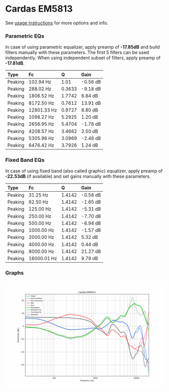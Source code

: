# Cardas EM5813
See [usage instructions](https://github.com/jaakkopasanen/AutoEq#usage) for more options and info.

### Parametric EQs
In case of using parametric equalizer, apply preamp of **-17.85dB** and build filters manually
with these parameters. The first 5 filters can be used independently.
When using independent subset of filters, apply preamp of **-17.81dB**.

| Type    | Fc          |      Q | Gain     |
|:--------|:------------|:-------|:---------|
| Peaking | 102.94 Hz   | 1.01   | -0.56 dB |
| Peaking | 288.02 Hz   | 0.3633 | -9.18 dB |
| Peaking | 1806.52 Hz  | 1.7742 | 6.84 dB  |
| Peaking | 8172.50 Hz  | 0.7612 | 13.91 dB |
| Peaking | 12801.33 Hz | 0.9727 | 8.80 dB  |
| Peaking | 1098.27 Hz  | 5.2925 | 1.20 dB  |
| Peaking | 2656.95 Hz  | 5.4704 | -1.78 dB |
| Peaking | 4208.57 Hz  | 3.4662 | 2.50 dB  |
| Peaking | 5305.96 Hz  | 3.0969 | -2.48 dB |
| Peaking | 6476.42 Hz  | 3.7926 | 1.24 dB  |

### Fixed Band EQs
In case of using fixed band (also called graphic) equalizer, apply preamp of **-22.53dB**
(if available) and set gains manually with these parameters.

| Type    | Fc          |      Q | Gain     |
|:--------|:------------|:-------|:---------|
| Peaking | 31.25 Hz    | 1.4142 | -0.58 dB |
| Peaking | 62.50 Hz    | 1.4142 | -1.65 dB |
| Peaking | 125.00 Hz   | 1.4142 | -5.31 dB |
| Peaking | 250.00 Hz   | 1.4142 | -7.70 dB |
| Peaking | 500.00 Hz   | 1.4142 | -6.94 dB |
| Peaking | 1000.00 Hz  | 1.4142 | -1.57 dB |
| Peaking | 2000.00 Hz  | 1.4142 | 5.32 dB  |
| Peaking | 4000.00 Hz  | 1.4142 | 0.44 dB  |
| Peaking | 8000.00 Hz  | 1.4142 | 21.27 dB |
| Peaking | 16000.01 Hz | 1.4142 | 9.79 dB  |

### Graphs
![](./Cardas%20EM5813.png)